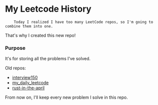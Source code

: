 # My Leetcode History

```
    Today I realized I have too many LeetCode repos, so I'm going to combine them into one.
```

That's why I created this new repo!

### Purpose
It's for storing all the problems I've solved.

Old repos:
- [interview150](https://github.com/rachataptnn/interview150)
- [my_daily_leetcode](https://github.com/rachataptnn/my_daily_leetcode)
- [rust-in-the-april](https://github.com/rachataptnn/rust-in-the-april)

From now on, I'll keep every new problem I solve in this repo.
